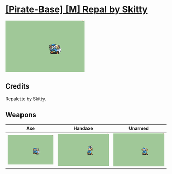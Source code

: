 # [\[Pirate-Base\] \[M\] Repal by Skitty](./)

<img src="./3.%20Axe/Axe_000.png" alt="[Pirate-Base] [M] Repal by Skitty standing" />

## Credits

Repalette by Skitty.

## Weapons


|Axe |Handaxe |Unarmed |
|  :---: | :---: | :---: |
| <img alt="Axe animation" src="./3.%20Axe/Axe.gif" /> | <img alt="Handaxe animation" src="./4.%20Handaxe/Handaxe.gif" /> | <img alt="Unarmed animation" src="./8.%20Unarmed/Unarmed.gif" /> |
